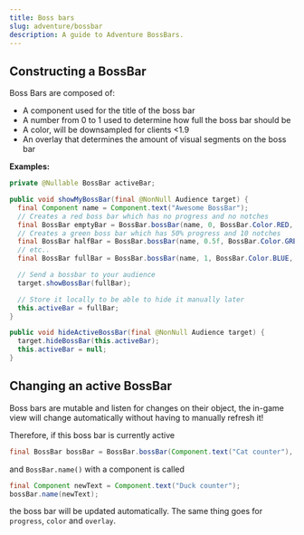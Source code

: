 ```yaml
---
title: Boss bars
slug: adventure/bossbar
description: A guide to Adventure BossBars.
---
```


## Constructing a BossBar

Boss Bars are composed of:
  * A component used for the title of the boss bar
  * A number from 0 to 1 used to determine how full the boss bar should be
  * A color, will be downsampled for clients <1.9
  * An overlay that determines the amount of visual segments on the boss bar


**Examples:**

```java
private @Nullable BossBar activeBar;

public void showMyBossBar(final @NonNull Audience target) {
  final Component name = Component.text("Awesome BossBar");
  // Creates a red boss bar which has no progress and no notches
  final BossBar emptyBar = BossBar.bossBar(name, 0, BossBar.Color.RED, BossBar.Overlay.PROGRESS);
  // Creates a green boss bar which has 50% progress and 10 notches
  final BossBar halfBar = BossBar.bossBar(name, 0.5f, BossBar.Color.GREEN, BossBar.Overlay.NOTCHED_10);
  // etc..
  final BossBar fullBar = BossBar.bossBar(name, 1, BossBar.Color.BLUE, BossBar.Overlay.NOTCHED_20);

  // Send a bossbar to your audience
  target.showBossBar(fullBar);

  // Store it locally to be able to hide it manually later
  this.activeBar = fullBar;
}

public void hideActiveBossBar(final @NonNull Audience target) {
  target.hideBossBar(this.activeBar);
  this.activeBar = null;
}
```

## Changing an active BossBar

Boss bars are mutable and listen for changes on their object,
the in-game view will change automatically without having to manually refresh it!

Therefore, if this boss bar is currently active

```java
final BossBar bossBar = BossBar.bossBar(Component.text("Cat counter"), 0, BossBar.Color.RED, BossBar.Overlay.PROGRESS);
```

and `BossBar.name()` with a component is called

```java
final Component newText = Component.text("Duck counter");
bossBar.name(newText);
```

the boss bar will be updated automatically. The same thing goes for `progress`, `color` and `overlay`.
